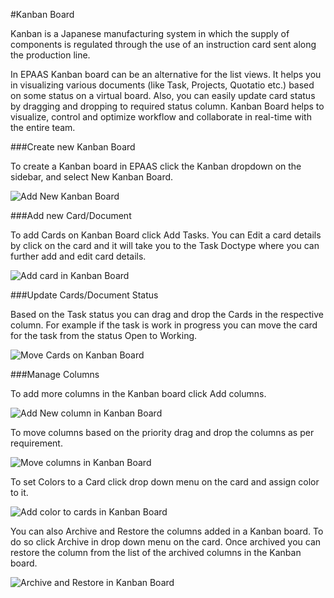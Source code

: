 <!-- add-breadcrumbs -->
#Kanban Board
 
Kanban is a Japanese manufacturing system in which the supply of components is regulated through the use of an instruction card sent along the production line.

In EPAAS Kanban board can be an alternative for the list views. It helps you in visualizing various documents (like Task, Projects, Quotatio etc.) based on some status on a virtual board. Also, you can easily update card status by dragging and dropping to required status column. Kanban Board helps to visualize, control and optimize workflow and collaborate in real-time with the entire team.

###Create new Kanban Board

To  create a Kanban board in EPAAS click the Kanban dropdown on the sidebar, and select New Kanban Board.

<img class="screenshot" alt="Add New Kanban Board" src="{{docs_base_url}}/assets/img/customize/kanban-board-1.png">

###Add new Card/Document

To add Cards on Kanban Board click Add Tasks. You can Edit a card details by click on the card and it will take you to the Task Doctype where you can further add and edit card details.

<img class="screenshot" alt="Add card in Kanban Board" src="{{docs_base_url}}/assets/img/customize/kanban-board-2.png">

###Update Cards/Document Status
 
Based on the Task status you can drag and drop the Cards in the respective column. For example if the task is work in progress you can move the card for the task from the status Open to Working.
 
<img class="screenshot" alt="Move Cards on Kanban Board" src="{{docs_base_url}}/assets/img/customize/kanban-board-3.gif">

###Manage Columns
 
To add more columns in the Kanban board click Add columns.

<img class="screenshot" alt="Add New column in Kanban Board" src="{{docs_base_url}}/assets/img/customize/kanban-board-4.gif">
 
To move columns based on the priority drag and drop the columns as per requirement.
 
<img class="screenshot" alt="Move columns in Kanban Board" src="{{docs_base_url}}/assets/img/customize/kanban-board-5.gif">

To set Colors to a Card click drop down menu on the card and assign color to it.

<img class="screenshot" alt="Add color to cards in Kanban Board" src="{{docs_base_url}}/assets/img/customize/kanban-board-6.gif">
 
You can also Archive and Restore the columns added in a Kanban board. To do so click Archive in drop down menu on the card. Once archived you can restore the column from the list of the archived columns in the Kanban board.

<img class="screenshot" alt="Archive and Restore in Kanban Board" src="{{docs_base_url}}/assets/img/customize/kanban-board-7.gif">
 
